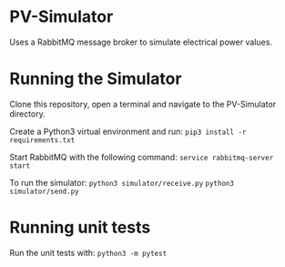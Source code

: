 # PV-Simulator
Uses a RabbitMQ message broker to simulate electrical power values.


# Running the Simulator

Clone this repository, open a terminal and navigate to the PV-Simulator directory.

Create a Python3 virtual environment and run:
`pip3 install -r requirements.txt`


Start RabbitMQ with the following command:
`service rabbitmq-server start`


To run the simulator:
`python3 simulator/receive.py`
`python3 simulator/send.py`


# Running unit tests

Run the unit tests with:
`python3 -m pytest`